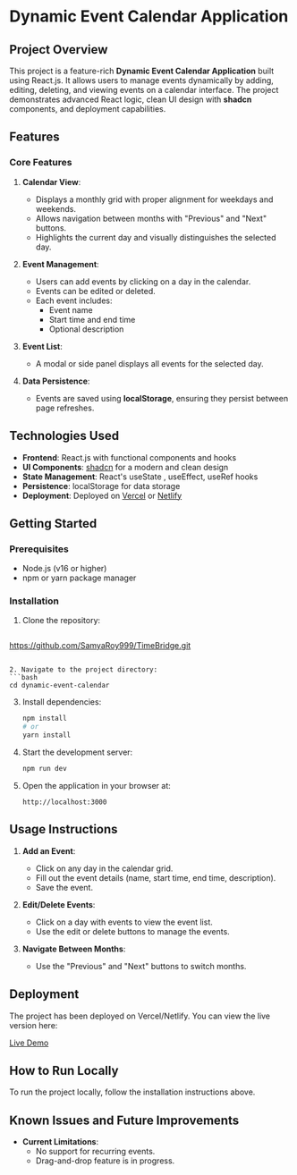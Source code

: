 # Dynamic Event Calendar Application

## Project Overview

This project is a feature-rich **Dynamic Event Calendar Application** built using React.js. It allows users to manage events dynamically by adding, editing, deleting, and viewing events on a calendar interface. The project demonstrates advanced React logic, clean UI design with **shadcn** components, and deployment capabilities.

## Features

### Core Features
1. **Calendar View**:
   - Displays a monthly grid with proper alignment for weekdays and weekends.
   - Allows navigation between months with "Previous" and "Next" buttons.
   - Highlights the current day and visually distinguishes the selected day.

2. **Event Management**:
   - Users can add events by clicking on a day in the calendar.
   - Events can be edited or deleted.
   - Each event includes:
     - Event name
     - Start time and end time
     - Optional description

3. **Event List**:
   - A modal or side panel displays all events for the selected day.

4. **Data Persistence**:
   - Events are saved using **localStorage**, ensuring they persist between page refreshes.

## Technologies Used

- **Frontend**: React.js with functional components and hooks
- **UI Components**: [shadcn](https://shadcn.dev/) for a modern and clean design
- **State Management**: React's useState , useEffect, useRef hooks 
- **Persistence**: localStorage for data storage
- **Deployment**: Deployed on [Vercel](https://vercel.com/) or [Netlify](https://www.netlify.com/)

## Getting Started

### Prerequisites

- Node.js (v16 or higher)
- npm or yarn package manager

### Installation

1. Clone the repository:
   ```bash
  https://github.com/SamyaRoy999/TimeBridge.git
   ```

2. Navigate to the project directory:
   ```bash
   cd dynamic-event-calendar
   ```

3. Install dependencies:
   ```bash
   npm install
   # or
   yarn install
   ```

4. Start the development server:
   ```bash
   npm run dev
   ```

5. Open the application in your browser at:
   ```
   http://localhost:3000
   ```

## Usage Instructions

1. **Add an Event**:
   - Click on any day in the calendar grid.
   - Fill out the event details (name, start time, end time, description).
   - Save the event.

2. **Edit/Delete Events**:
   - Click on a day with events to view the event list.
   - Use the edit or delete buttons to manage the events.

3. **Navigate Between Months**:
   - Use the "Previous" and "Next" buttons to switch months.


## Deployment

The project has been deployed on Vercel/Netlify. You can view the live version here:

[Live Demo](https://your-deployment-link.vercel.app/)

## How to Run Locally

To run the project locally, follow the installation instructions above.

## Known Issues and Future Improvements

- **Current Limitations**:
  - No support for recurring events.
  - Drag-and-drop feature is in progress.


